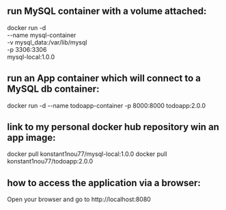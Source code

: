## run MySQL container with a volume attached:

docker run -d \
  --name mysql-container \
  -v mysql_data:/var/lib/mysql \
  -p 3306:3306 \
  mysql-local:1.0.0

## run an App container which will connect to a MySQL db container:

docker run -d --name todoapp-container -p 8000:8000 todoapp:2.0.0

## link to my personal docker hub repository win an app image:

docker pull konstant1nou77/mysql-local:1.0.0
docker pull konstant1nou77/todoapp:2.0.0

##  how to access the application via a browser:

Open your browser and go to http://localhost:8080
